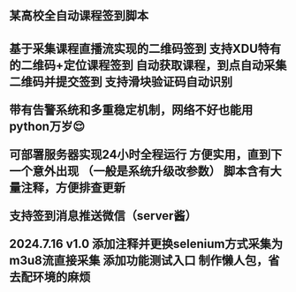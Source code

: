<h2>某高校全自动课程签到脚本<h2>
基于采集课程直播流实现的二维码签到
支持XDU特有的二维码+定位课程签到
自动获取课程，到点自动采集二维码并提交签到
支持滑块验证码自动识别

带有告警系统和多重稳定机制，网络不好也能用
python万岁😌

可部署服务器实现24小时全程运行
方便实用，直到下一个意外出现
（一般是系统升级改参数）
脚本含有大量注释，方便排查更新

支持签到消息推送微信（server酱）

2024.7.16 v1.0
添加注释并更换selenium方式采集为m3u8流直接采集
添加功能测试入口
制作懒人包，省去配环境的麻烦

